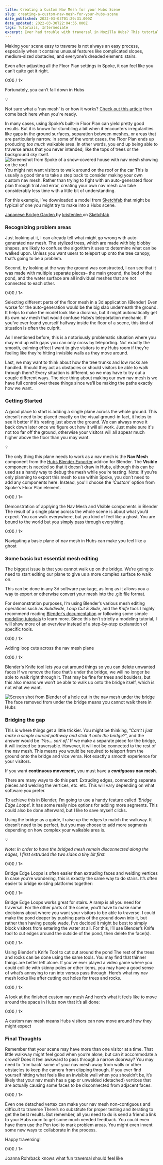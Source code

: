 ```yaml
---
title: Creating a Custom Nav Mesh for your Hubs Scene
slug: creating-a-custom-nav-mesh-for-your-hubs-scene
date_published: 2022-03-03T01:29:31.000Z
date_updated: 2022-03-30T22:04:35.000Z
tags: Tutorials, Intermediate
excerpt: Ever had trouble with traversal in Mozilla Hubs? This tutorial will explain how you can become a master of your terrain.
---
```


Making your scene easy to traverse is not always an easy process, especially when it contains unusual features like complicated slopes, medium-sized obstacles, and everyone’s dreaded element: stairs.

Even after adjusting all the Floor Plan settings in Spoke, it can feel like you can’t quite get it right.

0:00
/
1&#215;

Fortunately, you can't fall down in Hubs

💡

Not sure what a 'nav mesh' is or how it works? [Check out this article](what-is-a-nav-mesh) then come back here when you're ready.

In many cases, using Spoke’s built-in Floor Plan can yield pretty good results. But it is known for stumbling a bit when it encounters irregularities like gaps in the ground surfaces, separation between meshes, or areas that are particularly narrow. In some of the worst cases, the Floor Plan ends up producing _too much_ walkable area. In other words, you end up being able to traverse areas that you never intended, like the tops of trees or the background sky itself.
![Screenshot from Spoke of a snow-covered house with nav mesh showing on the roof](./content/images/2022/03/navmesh_Trouble.png)You might not want visitors to walk around on the roof or the car
This is usually a good time to take a step back to consider making your own custom nav mesh. Rather than trying to fight with an auto-generated floor plan through trial and error, creating your own nav mesh can take considerably less time with a little bit of understanding.

For this example, I’ve downloaded a model from [Sketchfab](https://sketchfab.com) that might be typical of one you might try to make into a Hubs scene.

[ Japanese Bridge Garden ](https://sketchfab.com/3d-models/japanese-bridge-garden-d122e17593eb4012913cde927486d15a?utm_medium=embed&utm_campaign=share-popup&utm_content=d122e17593eb4012913cde927486d15a) by [ kristenlee ](https://sketchfab.com/kristenlee?utm_medium=embed&utm_campaign=share-popup&utm_content=d122e17593eb4012913cde927486d15a) on [Sketchfab](https://sketchfab.com?utm_medium=embed&utm_campaign=share-popup&utm_content=d122e17593eb4012913cde927486d15a)

### Recognizing problem areas

Just looking at it, I can already tell what might go wrong with auto-generated nav mesh. The stylized trees, which are made with big blobby shapes, are likely to confuse the algorithm it uses to determine what can be walked upon. Unless you want users to teleport up onto the tree canopy, that’s going to be a problem.

Second, by looking at the way the ground was constructed, I can see that it was made with multiple separate pieces– the main ground, the bed of the pond, and the water surface are all individual meshes that are not connected to each other.

0:00
/
1&#215;

Selecting different parts of the floor mesh in a 3d application (Blender)
Even worse for the auto-generation would be the big slab underneath the ground. It helps to make the model look like a diorama, but it might automatically get its own nav mesh that would confuse Hubs’s teleportation mechanic. If you’ve ever found yourself halfway inside the floor of a scene, this kind of situation is often the culprit.

As I mentioned before, this is a notoriously problematic situation where you may end up with gaps you can only cross by teleporting. Not exactly the smooth, calming effect I want to give visitors to my Hubs room if they’re feeling like they’re hitting invisible walls as they move around.

Last, we may want to think about how the tree trunks and low rocks are handled. Should they act as obstacles or should visitors be able to walk through them? Every situation is different, so we may have to try out a couple different ways. The nice thing about making our own nav mesh is we have full control over these things since we’ll be making the paths exactly how we want.

### Getting Started

A good place to start is adding a single plane across the whole ground. This doesn’t need to be placed exactly on the visual ground–in fact, it helps to see it better if it’s resting just above the ground. We can always move it back down later once we figure out how it will all work. Just make sure it's not too far off the ground, otherwise your visitors will all appear much higher above the floor than you may want.

💡

The only thing this plane needs to work as a nav mesh is the **Nav Mesh** component from the [Hubs Blender Exporter](https://github.com/MozillaReality/hubs-blender-exporter) add-on for Blender. The **Visible** component is needed so that it doesn’t draw in Hubs, although this can be used as a handy way to debug the mesh while you’re testing. Note: If you’re only planning to export this mesh to use within Spoke, you don’t need to add any components here. Instead, you'll choose the _'Custom'_ option from Spoke's Floor Plan element.

0:00
/
1&#215;

Demonstration of applying the Nav Mesh and VIsible components in Blender
The result of a single plane across the whole scene is about what you’d expect. You can walk everywhere, but you kind of feel like a ghost. You are bound to the world but you simply pass through everything.

0:00
/
1&#215;

Navigating a basic plane of nav mesh in Hubs can make you feel like a ghost

### Some basic but essential mesh editing

The biggest issue is that you cannot walk up on the bridge. We’re going to need to start editing our plane to give us a more complex surface to walk on.

This can be done in any 3d software package, as long as it allows you a way to export or otherwise convert your mesh into the .glb file format.

For demonstration purposes, I’m using Blender’s various mesh editing operations such as _Subdivide_, _Loop Cut & Slide_, and the _Knife_ tool. I highly recommend reading [Blender’s documentation](https://docs.blender.org/manual/en/dev/modeling/meshes/tools/index.html#types) or following some simple [modeling tutorials](https://www.youtube.com/watch?v=jnj2BL4chaQ&list=PLn3ukorJv4vuU3ILv3g3xnUyEGOQR-D8J) to learn more. Since this isn’t strictly a modeling tutorial, I will show more of an overview instead of a step-by-step explanation of specific tools.

0:00
/
1&#215;

Adding loop cuts across the nav mesh plane

0:00
/
1&#215;

Blender's Knife tool lets you cut around things so you can delete unwanted faces
If we remove the face that’s under the bridge, we will no longer be able to walk right through it. That may be fine for trees and boulders, but this also means we won’t be able to walk up onto the bridge itself, which is not what we want.

![Screen shot from Blender of a hole cut in the nav mesh under the bridge](./content/images/2022/03/HoleCutFromNavMesh.png)The face removed from under the bridge means you cannot walk there in Hubs

### Bridging the gap

This is where things get a little trickier. You might be thinking, “_Can’t I just make a simple curved pathway and stick it onto the bridge?_”, and the answer would be ‘_Yes_… _sort of_.’
If we make a separate piece for the bridge, it will indeed be traversable. However, it will not be connected to the rest of the nav mesh. This means you would be required to teleport from the ground onto the bridge and vice versa. Not exactly a smooth experience for your visitors.

If you want **continuous movement**, you must have a **_contiguous_ nav mesh**.

There are many ways to do this part: Extruding edges, connecting separate pieces and welding the vertices, etc. etc. This will vary depending on what software you prefer.

To achieve this in Blender, I’m going to use a handy feature called ‘_Bridge Edge Loops_’. It has some really nice options for adding more segments. This could also be done afterward, but I like to save myself clicks.

Using the bridge as a guide, I raise up the edges to match the walkway. It doesn’t need to be perfect, but you may choose to add more segments depending on how complex your walkable area is.

💡

_Note: In order to have the bridged mesh remain disconnected along the edges, I first extruded the two sides a tiny bit first._

0:00
/
1&#215;

Bridge Edge Loops is often easier than extruding faces and welding vertices
In case you’re wondering, this is exactly the same way to do stairs. It’s often easier to bridge existing platforms together:

0:00
/
1&#215;

Bridge Edge Loops works great for stairs. A ramp is all you need for traversal.
For the other parts of the scene, you’ll have to make some decisions about where you want your visitors to be able to traverse. I could make the pond deeper by pushing parts of the ground down into it, but rather than having people wade, I’ve decided it might be best to simply block visitors from entering the water at all. For this, I’ll use Blender’s Knife tool to cut edges around the outside of the pond, then delete the face(s).

0:00
/
1&#215;

Using Blender's Knife Tool to cut out around the pond
The rest of the trees and rocks can be done using the same tools. You may find that thinner things are better left alone. If you’ve ever played a video game where you could collide with skinny poles or other items, you may have a good sense of what’s annoying to run into versus pass through.
Here’s what my nav mesh looks like after cutting out holes for trees and rocks.

0:00
/
1&#215;

A look at the finished custom nav mesh
And here’s what it feels like to move around the space in Hubs now that it’s all done:

0:00
/
1&#215;

A custom nav mesh means Hubs visitors can now move around how they might expect

### Final Thoughts

Remember that your scene may have more than one visitor at a time. That little walkway might feel good when you’re alone, but can it accommodate a crowd? Does it feel awkward to pass through a narrow doorway? You may need to ‘trim back’ some of your nav mesh away from walls or other obstacles to keep the camera from clipping through. If you ever find yourself hitting what feels like an invisible wall when you shouldn’t be, it’s likely that your nav mesh has a gap or unwelded (detached) vertices that are actually causing some faces to be disconnected from adjacent faces.

0:00
/
1&#215;

Even one detached vertex can make your nav mesh non-contiguous and difficult to traverse
There’s no substitute for proper testing and iterating to get the best results. But remember, all you need to do is send a friend a link to your Hubs room to get some much needed feedback. You could even have them use the Pen tool to mark problem areas. You might even invent some new ways to collaborate in the process.

Happy traversing!

0:00
/
1&#215;

Joanna Rohrback knows what fun traversal should feel like
